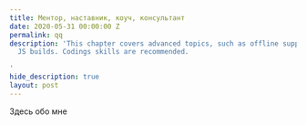 ```yaml
---
title: Ментор, наставник, коуч, консультант
date: 2020-05-31 00:00:00 Z
permalink: qq
description: 'This chapter covers advanced topics, such as offline support and custom
  JS builds. Codings skills are recommended.

'
hide_description: true
layout: post
---
```


Здесь обо мне